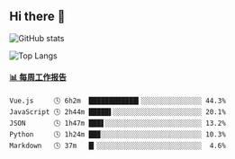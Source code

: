 ## Hi there 👋

![GitHub stats](https://github-readme-stats.orilight.top/api?username=orilights)

![Top Langs](https://github-readme-stats.orilight.top/api/top-langs/?username=orilights&layout=compact)

<!-- waka-box start -->
#### <a href="https://gist.github.com/92c8d5b388768c10efcba86e82b7c4fb" target="_blank">📊 每周工作报告</a>
```text
Vue.js     🕓 6h2m  ████████████▍░░░░░░░░░░░░░░░ 44.3%
JavaScript 🕓 2h44m █████▌░░░░░░░░░░░░░░░░░░░░░░ 20.1%
JSON       🕓 1h47m ███▋░░░░░░░░░░░░░░░░░░░░░░░░ 13.2%
Python     🕓 1h24m ██▉░░░░░░░░░░░░░░░░░░░░░░░░░ 10.3%
Markdown   🕓 37m   █▎░░░░░░░░░░░░░░░░░░░░░░░░░░  4.6%
```
<!-- Powered by https://github.com/journey-ad/waka-box-go . -->
<!-- waka-box end -->

